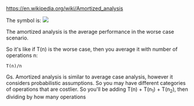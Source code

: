 https://en.wikipedia.org/wiki/Amortized_analysis

The symbol is:
![](FNN6nCI.png)


The amortized analysis is the average performance in the worse case scenario.

So it's like if T(n) is the worse case, then you average it with number of operations n:
```
T(n)/n
```

Gs. Amortized analysis is similar to average case analysis, however it considers probabilistic assumptions. So you may have different categories of operations that are costlier. So you'll be adding T(n) + T(n<sub>1</sub>) + T(n<sub>2</sub>), then dividing by how many operations